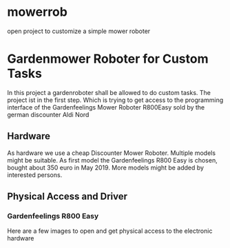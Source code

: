 # mowerrob
open project to customize a simple mower roboter

# Gardenmower Roboter for Custom Tasks
In this project a gardenroboter shall be allowed to do custom tasks. The project ist in the first step. Which is trying to get access to the programming interface of the Gardenfeelings Mower Roboter R800Easy sold by the german discounter Aldi Nord

## Hardware
As hardware we use a cheap Discounter Mower Roboter. Multiple models might be suitable. As first model the Gardenfeelings R800 Easy is chosen, bought about 350 euro in May 2019. More models might be added by interested persons.

## Physical Access and Driver

### Gardenfeelings R800 Easy
Here are a few images to open and get physical access to the electronic hardware 
